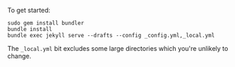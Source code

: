 To get started:

    sudo gem install bundler
    bundle install
    bundle exec jekyll serve --drafts --config _config.yml,_local.yml

The `_local.yml` bit excludes some large directories which you're unlikely to change.
